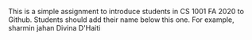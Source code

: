 This is a simple assignment to introduce students in CS 1001 FA 2020 to Github. Students should add their name below this one. For example,
sharmin jahan
Divina D'Haiti

